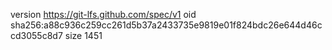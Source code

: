 version https://git-lfs.github.com/spec/v1
oid sha256:a88c936c259cc261d5b37a2433735e9819e01f824bdc26e644d46ccd3055c8d7
size 1451
